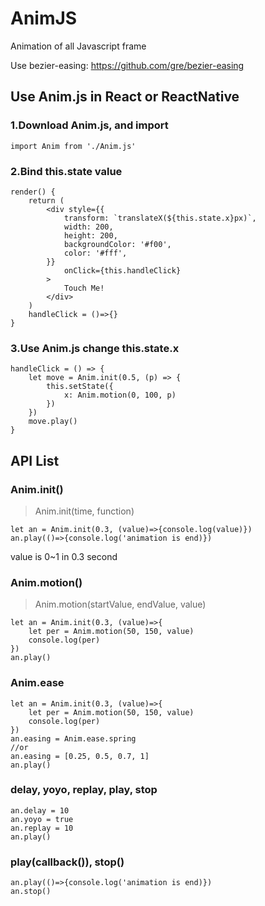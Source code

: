 # AnimJS
Animation of all Javascript frame

Use bezier-easing: https://github.com/gre/bezier-easing

## Use Anim.js in React or ReactNative
### 1.Download Anim.js, and import
```
import Anim from './Anim.js'
```

### 2.Bind this.state value
```
render() {
	return (
		<div style={{
			transform: `translateX(${this.state.x}px)`,
			width: 200,
			height: 200,
			backgroundColor: '#f00',
			color: '#fff',
		}}
			onClick={this.handleClick}
		>
			Touch Me!
		</div>
	)
	handleClick = ()=>{}
}
```
### 3.Use Anim.js change this.state.x
```
handleClick = () => {
	let move = Anim.init(0.5, (p) => {
		this.setState({
			x: Anim.motion(0, 100, p)
		})
	})
	move.play()
}
```

## API List

### Anim.init()
> Anim.init(time, function)
```
let an = Anim.init(0.3, (value)=>{console.log(value)})
an.play(()=>{console.log('animation is end)})
```
value is 0~1 in 0.3 second

### Anim.motion()
> Anim.motion(startValue, endValue, value)
```
let an = Anim.init(0.3, (value)=>{
	let per = Anim.motion(50, 150, value)
	console.log(per)
})
an.play()
```

### Anim.ease
```
let an = Anim.init(0.3, (value)=>{
	let per = Anim.motion(50, 150, value)
	console.log(per)
})
an.easing = Anim.ease.spring
//or
an.easing = [0.25, 0.5, 0.7, 1]
an.play()
```

### delay, yoyo, replay, play, stop
```
an.delay = 10
an.yoyo = true
an.replay = 10
an.play()
```

### play(callback()), stop()
```
an.play(()=>{console.log('animation is end)})
an.stop()
```
